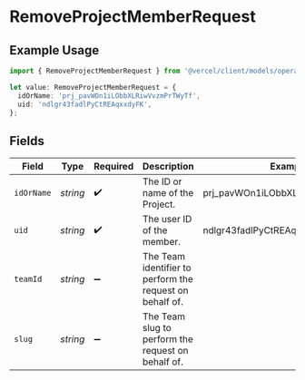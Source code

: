 # RemoveProjectMemberRequest

## Example Usage

```typescript
import { RemoveProjectMemberRequest } from '@vercel/client/models/operations';

let value: RemoveProjectMemberRequest = {
  idOrName: 'prj_pavWOn1iLObbXLRiwVvzmPrTWyTf',
  uid: 'ndlgr43fadlPyCtREAqxxdyFK',
};
```

## Fields

| Field      | Type     | Required           | Description                                              | Example                          |
| ---------- | -------- | ------------------ | -------------------------------------------------------- | -------------------------------- |
| `idOrName` | _string_ | :heavy_check_mark: | The ID or name of the Project.                           | prj_pavWOn1iLObbXLRiwVvzmPrTWyTf |
| `uid`      | _string_ | :heavy_check_mark: | The user ID of the member.                               | ndlgr43fadlPyCtREAqxxdyFK        |
| `teamId`   | _string_ | :heavy_minus_sign: | The Team identifier to perform the request on behalf of. |                                  |
| `slug`     | _string_ | :heavy_minus_sign: | The Team slug to perform the request on behalf of.       |                                  |
